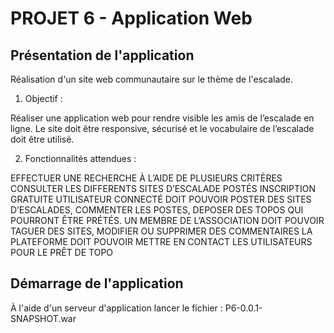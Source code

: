 # PROJET 6 - Application Web 

## Présentation de l'application

Réalisation d'un site web communautaire sur le thème de l'escalade.

 1. Objectif :
  	
  Réaliser une application web pour rendre visible les amis de l’escalade en ligne.
  Le site doit être responsive, sécurisé et le vocabulaire de l’escalade doit être utilisé.						
	
  2. Fonctionnalités attendues :
  
  EFFECTUER UNE RECHERCHE À L’AIDE DE PLUSIEURS CRITÈRES
  CONSULTER LES DIFFERENTS SITES D’ESCALADE POSTÉS
  INSCRIPTION GRATUITE
  UTILISATEUR CONNECTÉ DOIT POUVOIR POSTER DES SITES D’ESCALADES, COMMENTER LES POSTES, DEPOSER DES TOPOS QUI 
  POURRONT ÊTRE PRÉTÉS.
  UN MEMBRE DE L’ASSOCIATION DOIT POUVOIR TAGUER DES SITES, MODIFIER OU SUPPRIMER DES COMMENTAIRES
  LA PLATEFORME DOIT POUVOIR METTRE EN CONTACT LES UTILISATEURS POUR LE PRÊT DE TOPO

## Démarrage de l'application

À l'aide d'un serveur d'application lancer le fichier : P6-0.0.1-SNAPSHOT.war 



